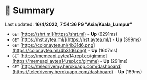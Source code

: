 # 📖 Summary
Last updated: **16/4/2022, 7:54:36 PG "Asia/Kuala_Lumpur"**

- `GET` [https://shrt.ml](https://shrt.ml) - **Up** (6291ms)
- `GET` [https://hst.aytea.ml/](https://hst.aytea.ml/) - **Up** (399ms)
- `GET` [https://color.aytea.ml/4b31d6.png](https://color.aytea.ml/4b31d6.png) - **Up** (1607ms)
- `GET` [https://memeapi.aytea14.repl.co/gimme](https://memeapi.aytea14.repl.co/gimme) - **Up** (291ms)
- `GET` [https://teledrivemy.herokuapp.com/dashboard](https://teledrivemy.herokuapp.com/dashboard) - **Up** (189ms)
